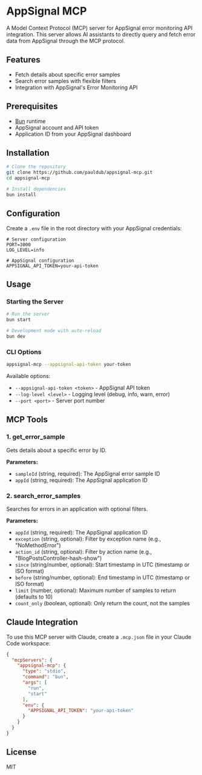 # AppSignal MCP

A Model Context Protocol (MCP) server for AppSignal error monitoring API integration. This server allows AI assistants to directly query and fetch error data from AppSignal through the MCP protocol.

## Features

- Fetch details about specific error samples
- Search error samples with flexible filters
- Integration with AppSignal's Error Monitoring API

## Prerequisites

- [Bun](https://bun.sh/) runtime
- AppSignal account and API token
- Application ID from your AppSignal dashboard

## Installation

```bash
# Clone the repository
git clone https://github.com/pauldub/appsignal-mcp.git
cd appsignal-mcp

# Install dependencies
bun install
```

## Configuration

Create a `.env` file in the root directory with your AppSignal credentials:

```env
# Server configuration
PORT=3000
LOG_LEVEL=info

# AppSignal configuration
APPSIGNAL_API_TOKEN=your-api-token
```

## Usage

### Starting the Server

```bash
# Run the server
bun start

# Development mode with auto-reload
bun dev
```

### CLI Options

```bash
appsignal-mcp --appsignal-api-token your-token
```

Available options:
- `--appsignal-api-token <token>` - AppSignal API token
- `--log-level <level>` - Logging level (debug, info, warn, error)
- `--port <port>` - Server port number

## MCP Tools

### 1. get_error_sample

Gets details about a specific error by ID.

**Parameters:**
- `sampleId` (string, required): The AppSignal error sample ID
- `appId` (string, required): The AppSignal application ID

### 2. search_error_samples

Searches for errors in an application with optional filters.

**Parameters:**
- `appId` (string, required): The AppSignal application ID
- `exception` (string, optional): Filter by exception name (e.g., "NoMethodError")
- `action_id` (string, optional): Filter by action name (e.g., "BlogPostsController-hash-show")
- `since` (string/number, optional): Start timestamp in UTC (timestamp or ISO format)
- `before` (string/number, optional): End timestamp in UTC (timestamp or ISO format)
- `limit` (number, optional): Maximum number of samples to return (defaults to 10)
- `count_only` (boolean, optional): Only return the count, not the samples

## Claude Integration

To use this MCP server with Claude, create a `.mcp.json` file in your Claude Code workspace:

```json
{
  "mcpServers": {
    "appsignal-mcp": {
      "type": "stdio",
      "command": "bun",
      "args": [
        "run",
        "start"
      ],
      "env": {
        "APPSIGNAL_API_TOKEN": "your-api-token"
      }
    }
  }
}
```

## License

MIT